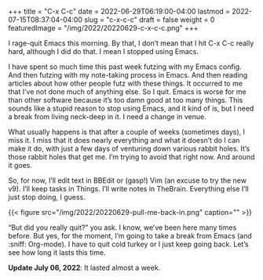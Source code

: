 +++
title = "C-x C-c"
date = 2022-06-29T06:19:00-04:00
lastmod = 2022-07-15T08:37:04-04:00
slug = "c-x-c-c"
draft = false
weight = 0
featuredImage = "/img/2022/20220629-c-x-c-c.png"
+++

I rage-quit Emacs this morning. By that, I don’t mean that I hit C-x C-c really hard, although I did do that. I mean I stopped using Emacs.

<!--more-->

I have spent so much time this past week futzing with my Emacs config. And then futzing with my note-taking process in Emacs. And then reading articles about how other people futz with these things. It occurred to me that I’ve not done much of anything else. So I quit.
Emacs is worse for me than other software because it’s too damn good at too many things. This sounds like a stupid reason to stop using Emacs, and it kind of is, but I need a break from living neck-deep in it. I need a change in venue.

What usually happens is that after a couple of weeks (sometimes days), I miss it. I miss that it does nearly everything and what it doesn’t do I can make it do, with just a few days of venturing down various rabbit holes. It’s those rabbit holes that get me. I’m trying to avoid that right now. And around it goes.

So, for now, I’ll edit text in BBEdit or (gasp!) Vim (an excuse to try the new v9). I’ll keep tasks in Things. I’ll write notes in TheBrain. Everything else I’ll just stop doing, I guess.

{{< figure src="/img/2022/20220629-pull-me-back-in.png" caption="" >}}

“But did you really quit?” you ask. I know, we’ve been here many times before. But yes, for the moment, I’m going to take a break from Emacs (and :sniff: Org-mode). I have to quit cold turkey or I just keep going back. Let’s see how long it lasts this time.

**Update July 06, 2022**: It lasted almost a week.

[//]: # "Exported with love from a post written in Org mode"
[//]: # "- https://github.com/kaushalmodi/ox-hugo"
